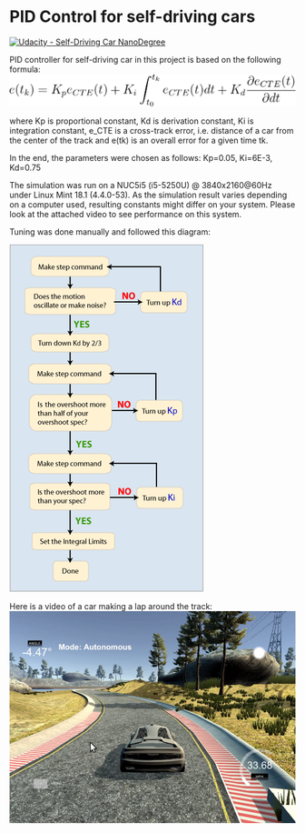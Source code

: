 # PID Control for self-driving cars
[![Udacity - Self-Driving Car NanoDegree](https://s3.amazonaws.com/udacity-sdc/github/shield-carnd.svg)](http://www.udacity.com/drive)

PID controller for self-driving car in this project is based on the following formula: 
![PID equation](images/pid.png)

where Kp is proportional constant, Kd is derivation constant, Ki is integration constant, e_CTE is a cross-track error,
i.e. distance of a car from the center of the track and e(tk) is an overall error for a given time tk.

In the end, the parameters were chosen as follows:
Kp=0.05, Ki=6E-3, Kd=0.75

The simulation was run on a NUC5i5 (i5-5250U) @ 3840x2160@60Hz under Linux Mint 18.1 (4.4.0-53). As the simulation result varies
depending on a computer used, resulting constants might differ on your system. Please look at the attached video
to see performance on this system. 

Tuning was done manually and followed this diagram:

![Parameter tuning](images/overshoot_flowchart.gif)

Here is a video of a car making a lap around the track:
[![Video](images/pid_video.png)](https://raw.githubusercontent.com/squared9/Self-driving-Car/master/PID_Control/video/pid.mp4)
